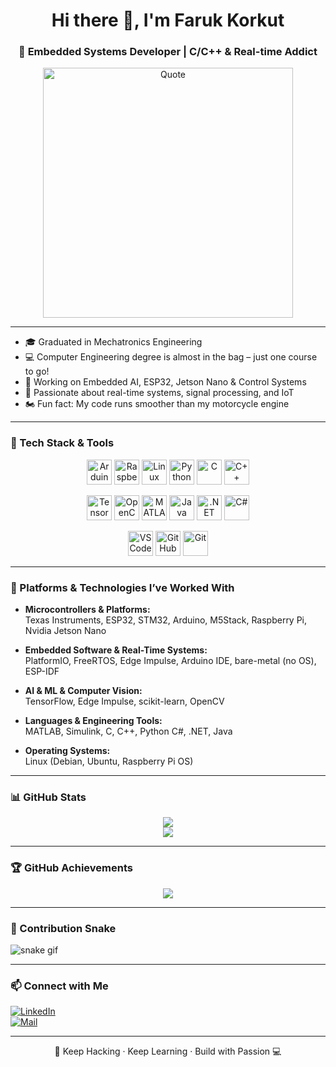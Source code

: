 <h1 align="center">Hi there 👋, I'm Faruk Korkut</h1>
<h3 align="center">🔧 Embedded Systems Developer | C/C++ & Real-time Addict</h3>

<p align="center">
  <img src="https://media.giphy.com/media/l0HlNQ03J5JxX6lva/giphy.gif" width="400" alt="Quote"/>
</p>


---

- 🎓 Graduated in Mechatronics Engineering  
- 💻 Computer Engineering degree is almost in the bag – just one course to go!  
- 💼 Working on Embedded AI, ESP32, Jetson Nano & Control Systems  
- 🧠 Passionate about real-time systems, signal processing, and IoT  
- 🏍️ Fun fact: My code runs smoother than my motorcycle engine  

---

### 🧰 Tech Stack & Tools

<p align="center">
  <!-- Embedded & Edge AI -->
  <img src="https://cdn.jsdelivr.net/gh/devicons/devicon/icons/arduino/arduino-original.svg" width="40" title="Arduino"/>
  <img src="https://cdn.jsdelivr.net/gh/devicons/devicon/icons/raspberrypi/raspberrypi-original.svg" width="40" title="Raspberry Pi"/>
  <img src="https://cdn.jsdelivr.net/gh/devicons/devicon/icons/linux/linux-original.svg" width="40" title="Linux"/>
  <img src="https://cdn.jsdelivr.net/gh/devicons/devicon/icons/python/python-original.svg" width="40" title="Python"/>
  <img src="https://cdn.jsdelivr.net/gh/devicons/devicon/icons/c/c-original.svg" width="40" title="C"/>
  <img src="https://cdn.jsdelivr.net/gh/devicons/devicon/icons/cplusplus/cplusplus-original.svg" width="40" title="C++"/>
</p>

<p align="center">
  <!-- AI & ML -->
  <img src="https://cdn.jsdelivr.net/gh/devicons/devicon/icons/tensorflow/tensorflow-original.svg" width="40" title="TensorFlow"/>
  <img src="https://cdn.jsdelivr.net/gh/devicons/devicon/icons/opencv/opencv-original.svg" width="40" title="OpenCV"/>
  <img src="https://cdn.jsdelivr.net/gh/devicons/devicon/icons/matlab/matlab-original.svg" width="40" title="MATLAB"/>
  <img src="https://cdn.jsdelivr.net/gh/devicons/devicon/icons/java/java-original.svg" width="40" title="Java"/>
  <img src="https://cdn.jsdelivr.net/gh/devicons/devicon/icons/dot-net/dot-net-original.svg" width="40" title=".NET"/>
  <img src="https://cdn.jsdelivr.net/gh/devicons/devicon/icons/csharp/csharp-original.svg" width="40" title="C#"/>
</p>

<p align="center">
  <!-- Dev Tools -->
  <img src="https://cdn.jsdelivr.net/gh/devicons/devicon/icons/vscode/vscode-original.svg" width="40" title="VS Code"/>
  <img src="https://cdn.jsdelivr.net/gh/devicons/devicon/icons/github/github-original.svg" width="40" title="GitHub"/>
  <img src="https://cdn.jsdelivr.net/gh/devicons/devicon/icons/git/git-original.svg" width="40" title="Git"/>
</p>

---

### 🧪 Platforms & Technologies I’ve Worked With

- **Microcontrollers & Platforms:**  
  Texas Instruments, ESP32, STM32, Arduino, M5Stack, Raspberry Pi, Nvidia Jetson Nano

- **Embedded Software & Real-Time Systems:**  
  PlatformIO, FreeRTOS, Edge Impulse, Arduino IDE, bare-metal (no OS), ESP-IDF

- **AI & ML & Computer Vision:**  
  TensorFlow, Edge Impulse, scikit-learn, OpenCV

- **Languages & Engineering Tools:**  
  MATLAB, Simulink, C, C++, Python C#, .NET, Java

- **Operating Systems:**  
  Linux (Debian, Ubuntu, Raspberry Pi OS)

---

### 📊 GitHub Stats

<p align="center">
  <img src="https://github-readme-stats.vercel.app/api?username=farukkorkut1&theme=tokyonight&show_icons=true" />
  <br />
  <img src="https://github-readme-stats.vercel.app/api/top-langs/?username=farukkorkut1&layout=compact&theme=tokyonight" />
</p>

---
### 🏆 GitHub Achievements

<p align="center">
  <img src="https://github-profile-trophy.vercel.app/?username=farukkorkut1&theme=algolia&no-bg=true&margin-w=15"/>
</p>

---

### 🐍 Contribution Snake

![snake gif](https://github.com/farukkorkut1/farukkorkut1/blob/output/github-contribution-grid-snake.svg)

---

### 📫 Connect with Me

[![LinkedIn](https://img.shields.io/badge/LinkedIn-blue?logo=linkedin)](https://linkedin.com/in/faruk-korkut)  
[![Mail](https://img.shields.io/badge/E--Mail-red?logo=gmail)](mailto:faruk@example.com)

---

<p align="center">
  🚀 Keep Hacking · Keep Learning · Build with Passion 💻
</p>
